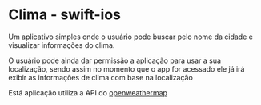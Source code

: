 # Clima - swift-ios

Um aplicativo simples onde o usuário pode buscar pelo nome da cidade e visualizar informações do clima. 

O usuário pode ainda dar permissão a aplicação para usar a sua localização, sendo assim no momento que o app for acessado ele já irá exibir as informações de clima com base na localização



Está aplicação utiliza a API do [openweathermap]('https://openweathermap.org')
